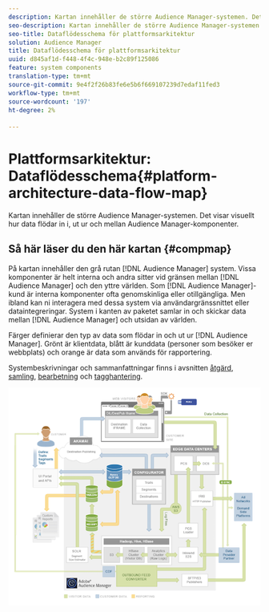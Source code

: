 ```yaml
---
description: Kartan innehåller de större Audience Manager-systemen. Det visar visuellt hur data flödar in i, ut ur och mellan Audience Manager-komponenter.
seo-description: Kartan innehåller de större Audience Manager-systemen. Det visar visuellt hur data flödar in i, ut ur och mellan Audience Manager-komponenter.
seo-title: Dataflödesschema för plattformsarkitektur
solution: Audience Manager
title: Dataflödesschema för plattformsarkitektur
uuid: d845af1d-f448-4f4c-948e-b2c89f125086
feature: system components
translation-type: tm+mt
source-git-commit: 9e4f2f26b83fe6e5b6f669107239d7edaf11fed3
workflow-type: tm+mt
source-wordcount: '197'
ht-degree: 2%

---
```



# Plattformsarkitektur: Dataflödesschema{#platform-architecture-data-flow-map}

Kartan innehåller de större Audience Manager-systemen. Det visar visuellt hur data flödar in i, ut ur och mellan Audience Manager-komponenter.

## Så här läser du den här kartan {#compmap}

<!-- 

c_compmap.xml

 -->

På kartan innehåller den grå rutan [!DNL Audience Manager] system. Vissa komponenter är helt interna och andra sitter vid gränsen mellan [!DNL Audience Manager] och den yttre världen. Som [!DNL Audience Manager]-kund är interna komponenter ofta genomskinliga eller otillgängliga. Men ibland kan ni interagera med dessa system via användargränssnittet eller dataintegreringar. System i kanten av paketet samlar in och skickar data mellan [!DNL Audience Manager] och utsidan av världen.

Färger definierar den typ av data som flödar in och ut ur [!DNL Audience Manager]. Grönt är klientdata, blått är kunddata (personer som besöker er webbplats) och orange är data som används för rapportering.

Systembeskrivningar och sammanfattningar finns i avsnitten [åtgärd](../../reference/system-components/components-data-action.md), [samling](../../reference/system-components/components-data-collection.md), [bearbetning](../../reference/system-components/components-data-processing.md) och [tagghantering](../../reference/system-components/components-tag-management.md).

![](assets/flowmap.png)

